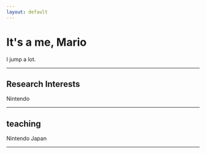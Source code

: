 ```yaml
---
layout: default
---
```

# It's a me, Mario

I jump a lot.

---
## Research Interests

Nintendo

---
## teaching
Nintendo Japan

---
